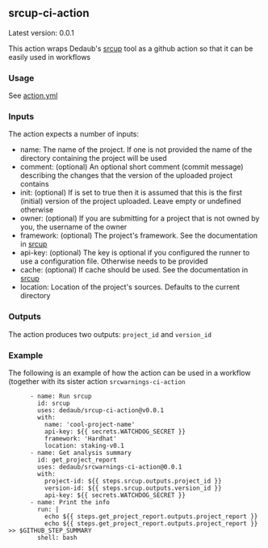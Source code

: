 ## srcup-ci-action

Latest version: 0.0.1

This action wraps Dedaub's [srcup](https://github.com/Dedaub/srcup) tool as a github action so that it can be easily used 
in workflows

### Usage
See [action.yml](https://github.com/Dedaub/srcup-ci-action/blob/main/action.yml)

### Inputs

The action expects a number of inputs:
* name: The name of the project. If one is not provided the name of the directory containing the project will be used
* comment: (optional) An optional short comment (commit message) describing the changes that the version of the uploaded project contains
* init: (optional) If is set to true then it is assumed that this is the first (initial) version of the project uploaded. Leave empty or undefined otherwise
* owner: (optional) If you are submitting for a project that is not owned by you, the username of the owner
* framework: (optional) The project's framework. See the documentation in [srcup](https://github.com/Dedaub/srcup)
* api-key: (optional) The key is optional if you configured the runner to use a configuration file. Otherwise needs to be provided
* cache: (optional) If cache should be used. See the documentation in [srcup](https://github.com/Dedaub/srcup)
* location: Location of the project's sources. Defaults to the current directory 

### Outputs

The action produces two outputs: `project_id` and `version_id`

### Example

The following is an example of how the action can be used in a workflow (together with its sister action `srcwarnings-ci-action`

```
      - name: Run srcup
        id: srcup
        uses: dedaub/srcup-ci-action@v0.0.1
        with: 
          name: 'cool-project-name'
          api-key: ${{ secrets.WATCHDOG_SECRET }}
          framework: 'Hardhat'
          location: staking-v0.1
      - name: Get analysis summary
        id: get_project_report
        uses: dedaub/srcwarnings-ci-action@0.0.1
        with:
          project-id: ${{ steps.srcup.outputs.project_id }}
          version-id: ${{ steps.srcup.outputs.version_id }}
          api-key: ${{ secrets.WATCHDOG_SECRET }}
      - name: Print the info
        run: | 
          echo ${{ steps.get_project_report.outputs.project_report }}
          echo ${{ steps.get_project_report.outputs.project_report }} >> $GITHUB_STEP_SUMMARY
        shell: bash
```